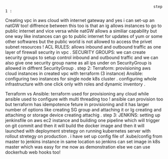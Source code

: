                                                                       step 1 :
Creating vpc in aws cloud with internet gateway and yes i can set-up an natGW too!
diffrence between this too is that an ig allows instances to go to public internet and vice versa while natGW allows a similiar capability but one way like instances can go to public internet for updates of yum or some other softwares but the public world is not allowed to access the privet subnet resources !
ACL RULES:
allows inbound and outbound traffic as one layer of firewall security in vpc .
SECURITY GROUPS:
we can create security groups to setup control inbound and outbound traffic and we can also give one security group name as all ips under on SecurityGroup is allowed in diffrent SecurityGroup .
                                                                       step 2:
Terraform:
provisioning aws cloud instances in created vpc with terraform (3 instance)
Ansible:
configuring two instances for single node k8s cluster .
configuring whole infrastructure with one click only with roles and dynamic inventory .

Terraform vs Ansible:
terraform used for provisioning any cloud while ansible used to configure with multi threading too !
ansible can provision too but terraform has idempotence feture in provisioning and it has larger number of options like creating SG group and attaching it or Ig creating and attachimg or storage device creating attachig .
                                                                  step 3:
JENKINS:
setting up jenkinsfile on aws ec2 instance and building one pipeline which will trigger on git commit and then it will build the docker image and then it will launched with deployment stretegy on running kubernetes server with rollout stretegy on production .
i have set up config file of .kube/config from master to jenkins instance in same location so jenkins can set image in k8s master which was easy for me now as demonstration else we can use dockerhub web hooks too!

